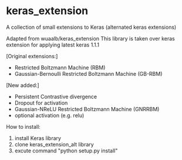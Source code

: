 # keras_extension
A collection of small extensions to Keras (alternated keras extensions)

Adapted from wuaalb/keras_extension
This library is taken over keras extension for applying latest keras 1.1.1

[Original extensions:]
- Restricted Boltzmann Machine (RBM)
- Gaussian-Bernoulli Restricted Boltzmann Machine (GB-RBM)

[New added:]
 - Persistent Contrastive divergence
 - Dropout for activation 
 - Gaussian-NReLU Restricted Boltzmann Machine (GNRRBM)
 - optional activation (e.g. relu)

How to install:
 1. install Keras library
 2. clone keras_extension_alt library
 3. excute command "python setup.py install"
